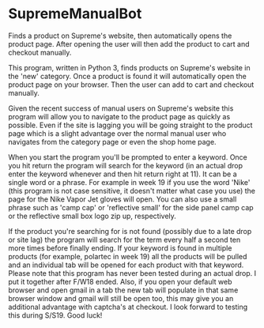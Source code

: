 # SupremeManualBot
Finds a product on Supreme's website, then automatically opens the product page. After opening the user will then add the product to cart and checkout manually.

This program, written in Python 3, finds products on Supreme's website in the 'new' category. Once a product is found it will automatically open the product page on your browser. Then the user can add to cart and checkout manually.  

Given the recent success of manual users on Supreme's website this program will allow you to navigate to the product page as quickly as possible. Even if the site is lagging you will be going straight to the product page which is a slight advantage over the normal manual user who navigates from the category page or even the shop home page.  

When you start the program you'll be prompted to enter a keyword. Once you hit return the program will search for the keyword (in an actual drop enter the keyword whenever and then hit return right at 11). It can be a single word or a phrase. For example in week 19 if you use the word 'Nike' (this program is not case sensitive, it doesn't matter what case you use) the page for the Nike Vapor Jet gloves will open. You can also use a small phrase such as 'camp cap' or 'reflective small' for the side panel camp cap or the reflective small box logo zip up, respectively. 

If the product you're searching for is not found (possibly due to a late drop or site lag) the program will search for the term every half a second ten more times before finally ending.  If your keyword is found in multiple products (for example, polartec in week 19) all the products will be pulled and an individual tab will be opened for each product with that keyword.   
Please note that this program has never been tested during an actual drop. I put it together after F/W18 ended. Also, if you open your default web browser and open gmail in a tab the new tab will populate in that same browser window and gmail will still be open too, this may give you an additional advantage with captcha's at checkout. I look forward to testing this during S/S19.  Good luck!
